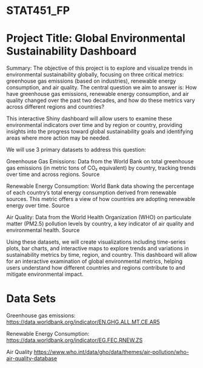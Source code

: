 # STAT451_FP
# Project Title: Global Environmental Sustainability Dashboard

Summary:
The objective of this project is to explore and visualize trends in environmental sustainability globally, focusing on three critical metrics: greenhouse gas emissions (based on industries), renewable energy consumption, and air quality. The central question we aim to answer is: How have greenhouse gas emissions, renewable energy consumption, and air quality changed over the past two decades, and how do these metrics vary across different regions and countries?

This interactive Shiny dashboard will allow users to examine these environmental indicators over time and by region or country, providing insights into the progress toward global sustainability goals and identifying areas where more action may be needed.

We will use 3 primary datasets to address this question:

Greenhouse Gas Emissions: Data from the World Bank on total greenhouse gas emissions (in metric tons of CO₂ equivalent) by country, tracking trends over time and across regions. Source

Renewable Energy Consumption: World Bank data showing the percentage of each country’s total energy consumption derived from renewable sources. This metric offers a view of how countries are adopting renewable energy over time. Source

Air Quality: Data from the World Health Organization (WHO) on particulate matter (PM2.5) pollution levels by country, a key indicator of air quality and environmental health. Source

Using these datasets, we will create visualizations including time-series plots, bar charts, and interactive maps to explore trends and variations in sustainability metrics by time, region, and country. This dashboard will allow for an interactive examination of global environmental metrics, helping users understand how different countries and regions contribute to and mitigate environmental impact.

# Data Sets

Greenhouse gas emissions:
https://data.worldbank.org/indicator/EN.GHG.ALL.MT.CE.AR5

Renewable Energy Consumption:
https://data.worldbank.org/indicator/EG.FEC.RNEW.ZS

Air Quality
https://www.who.int/data/gho/data/themes/air-pollution/who-air-quality-database






